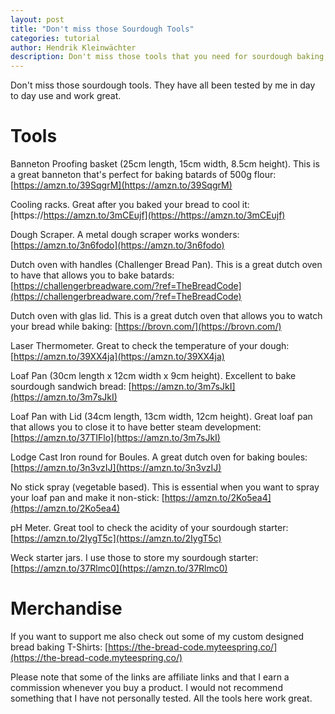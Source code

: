 ```yaml
---
layout: post
title: "Don't miss those Sourdough Tools"
categories: tutorial
author: Hendrik Kleinwächter
description: Don't miss those tools that you need for sourdough baking, they'll make you a better baker.
---
```


Don't miss those sourdough tools. They have all been tested by me in day to day use and work great.

# Tools

Banneton Proofing basket (25cm length, 15cm width, 8.5cm height). This is a great banneton that's perfect for baking batards of 500g flour: [https://amzn.to/39SqgrM](https://amzn.to/39SqgrM)

Cooling racks. Great after you baked your bread to cool it: [https://https://amzn.to/3mCEujf](https://https://amzn.to/3mCEujf)

Dough Scraper. A metal dough scraper works wonders: [https://amzn.to/3n6fodo](https://amzn.to/3n6fodo)

Dutch oven with handles (Challenger Bread Pan). This is a great dutch oven to have that allows you to bake batards: [https://challengerbreadware.com/?ref=TheBreadCode](https://challengerbreadware.com/?ref=TheBreadCode)

Dutch oven with glas lid. This is a great dutch oven that allows you to watch your bread while baking: [https://brovn.com/](https://brovn.com/)

Laser Thermometer. Great to check the temperature of your dough: [https://amzn.to/39XX4ja](https://amzn.to/39XX4ja)

Loaf Pan (30cm length x 12cm width x 9cm height). Excellent to bake sourdough sandwich bread: [https://amzn.to/3m7sJkI](https://amzn.to/3m7sJkI)

Loaf Pan with Lid (34cm length, 13cm width, 12cm height). Great loaf pan that allows you to close it to have better steam development: [https://amzn.to/37TIFlo](https://amzn.to/3m7sJkI)

Lodge Cast Iron round for Boules. A great dutch oven for baking boules: [https://amzn.to/3n3vzIJ](https://amzn.to/3n3vzIJ)

No stick spray (vegetable based). This is essential when you want to spray your loaf pan and make it non-stick: [https://amzn.to/2Ko5ea4](https://amzn.to/2Ko5ea4)

pH Meter. Great tool to check the acidity of your sourdough starter: [https://amzn.to/2IygT5c](https://amzn.to/2IygT5c)

Weck starter jars. I use those to store my sourdough starter: [https://amzn.to/37Rlmc0](https://amzn.to/37Rlmc0)

# Merchandise

If you want to support me also check out some of my custom designed bread baking T-Shirts: [https://the-bread-code.myteespring.co/](https://the-bread-code.myteespring.co/)

Please note that some of the links are affiliate links and that I earn a commission whenever you buy a product. I would not recommend something that I have not personally tested. All the tools here work great.
